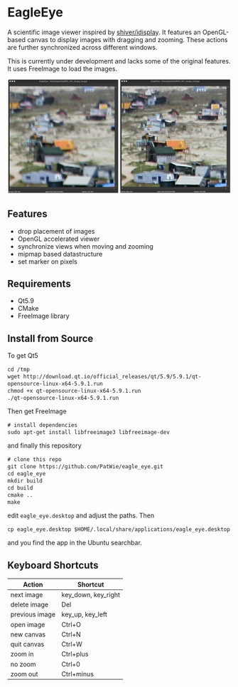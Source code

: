 # EagleEye

A scientific image viewer inspired by [shiver/idisplay](https://sourceforge.net/p/shiver/idisplay). It features an OpenGL-based canvas to display images with dragging and zooming. These actions are further synchronized across different windows.

This is currently under development and lacks some of the original features. It uses FreeImage to load the images.

<p align="center"> <img src="./screenshot.jpg"> </p>

## Features

- drop placement of images
- OpenGL accelerated viewer
- synchronize views when moving and zooming
- mipmap based datastructure
- set marker on pixels

## Requirements

- Qt5.9
- CMake
- FreeImage library

## Install from Source

To get Qt5

    cd /tmp
    wget http://download.qt.io/official_releases/qt/5.9/5.9.1/qt-opensource-linux-x64-5.9.1.run
    chmod +x qt-opensource-linux-x64-5.9.1.run
    ./qt-opensource-linux-x64-5.9.1.run

Then get FreeImage

    # install dependencies
    sudo apt-get install libfreeimage3 libfreeimage-dev

and finally this repository

    # clone this repo
    git clone https://github.com/PatWie/eagle_eye.git
    cd eagle_eye
    mkdir build
    cd build
    cmake ..
    make

edit `eagle_eye.desktop` and adjust the paths. Then 

    cp eagle_eye.desktop $HOME/.local/share/applications/eagle_eye.desktop

and you find the app in the Ubuntu searchbar.

## Keyboard Shortcuts


| Action         | Shortcut            |
| ------         | ------              |
| next image     | key_down, key_right |
| delete image   | Del                 |
| previous image | key_up, key_left    |
| open image     | Ctrl+O              |
| new canvas     | Ctrl+N              |
| quit canvas    | Ctrl+W              |
| zoom in        | Ctrl+plus           |
| no zoom        | Ctrl+0              |
| zoom out       | Ctrl+minus          |
